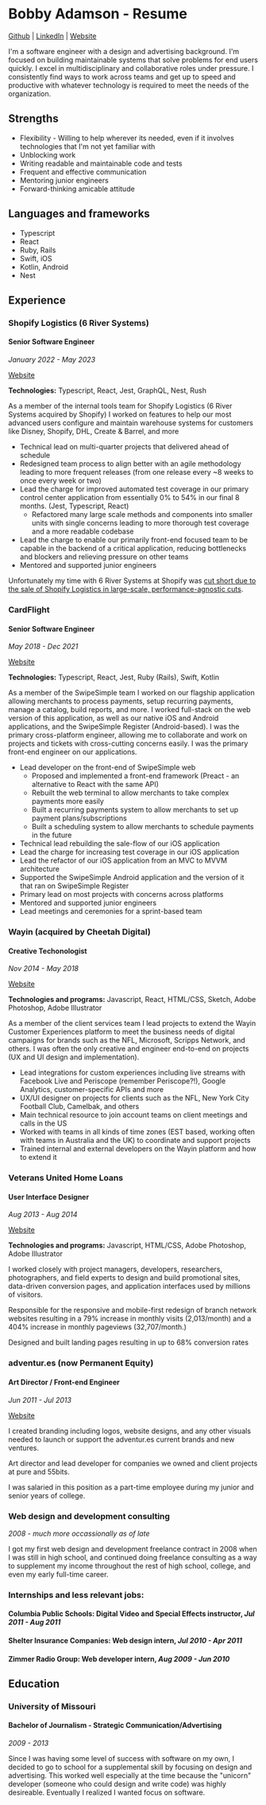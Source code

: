 # Bobby Adamson - Resume

[Github](https://github.com/bobbyadamson)  |  [LinkedIn](https://www.linkedin.com/in/bobbyadamson/) | [Website](http://bobbyadamson.com)

I'm a software engineer with a design and advertising background. I'm focused on building maintainable systems that solve problems for end users quickly. I excel in multidisciplinary and collaborative roles under pressure. I consistently find ways to work across teams and get up to speed and productive with whatever technology is required to meet the needs of the organization.

## Strengths
- Flexibility - Willing to help wherever its needed, even if it involves technologies that I'm not yet familiar with
- Unblocking work
- Writing readable and maintainable code and tests
- Frequent and effective communication
- Mentoring junior engineers
- Forward-thinking amicable attitude

## Languages and frameworks
- Typescript
- React
- Ruby, Rails
- Swift, iOS
- Kotlin, Android
- Nest

## Experience

### Shopify Logistics (6 River Systems)
#### Senior Software Engineer
_January 2022 - May 2023_

[Website](https://6river.com)

**Technologies:**
Typescript, React, Jest, GraphQL, Nest, Rush

As a member of the internal tools team for Shopify Logistics (6 River Systems acquired by Shopify) I worked on features to help our most advanced users configure and maintain warehouse systems for customers like Disney, Shopify, DHL, Create & Barrel, and more

- Technical lead on multi-quarter projects that delivered ahead of schedule
- Redesigned team process to align better with an agile methodology leading to more frequent releases (from one release every ~8 weeks to once every week or two)
- Lead the charge for improved automated test coverage in our primary control center application from essentially 0% to 54% in our final 8 months. (Jest, Typescript, React)
    - Refactored many large scale methods and components into smaller units with single concerns leading to more thorough test coverage and a more readable codebase
- Lead the charge to enable our primarily front-end focused team to be capable in the backend of a critical application, reducing bottlenecks and blockers and relieving pressure on other teams
- Mentored and supported junior engineers

Unfortunately my time with 6 River Systems at Shopify was [cut short due to the sale of Shopify Logistics in large-scale, performance-agnostic cuts](https://news.shopify.com/important-team-and-business-changes).

### CardFlight
#### Senior Software Engineer
_May 2018 - Dec 2021_

[Website](https://www.cardflight.com)

**Technologies:**
Typescript, React, Jest, Ruby (Rails), Swift, Kotlin

As a member of the SwipeSimple team I worked on our flagship application allowing merchants to process payments, setup recurring payments, manage a catalog, build reports, and more. I worked full-stack on the web version of this application, as well as our native iOS and Android applications, and the SwipeSimple Register (Android-based). I was the primary cross-platform engineer, allowing me to collaborate and work on projects and tickets with cross-cutting concerns easily. I was the primary front-end engineer on our applications.

- Lead developer on the front-end of SwipeSimple web
    - Proposed and implemented a front-end framework (Preact - an alternative to React with the same API)
    - Rebuilt the web terminal to allow merchants to take complex payments more easily
    - Built a recurring payments system to allow merchants to set up payment plans/subscriptions
    - Built a scheduling system to allow merchants to schedule payments in the future
- Technical lead rebuilding the sale-flow of our iOS application
- Lead the charge for increasing test coverage in our iOS application
- Lead the refactor of our iOS application from an MVC to MVVM architecture
- Supported the SwipeSimple Android application and the version of it that ran on SwipeSimple Register
- Primary lead on most projects with concerns across platforms
- Mentored and supported junior engineers
- Lead meetings and ceremonies for a sprint-based team

### Wayin (acquired by Cheetah Digital)
#### Creative Techonologist
_Nov 2014 - May 2018_

[Website](https://www.cheetahdigital.com)

**Technologies and programs:**
Javascript, React, HTML/CSS, Sketch, Adobe Photoshop, Adobe Illustrator

As a member of the client services team I lead projects to extend the Wayin Customer Experiences platform to meet the business needs of digital campaigns for brands such as the NFL, Microsoft, Scripps Network, and others. I was often the only creative and engineer end-to-end on projects (UX and UI design and implementation).

- Lead integrations for custom experiences including live streams with Facebook Live and Periscope (remember Periscope?!), Google Analytics, customer-specific APIs and more
- UX/UI designer on projects for clients such as the NFL, New York City Football Club, Camelbak, and others
- Main technical resource to join account teams on client meetings and calls in the US
- Worked with teams in all kinds of time zones (EST based, working often with teams in Australia and the UK) to coordinate and support projects
- Trained internal and external developers on the Wayin platform and how to extend it

### Veterans United Home Loans
#### User Interface Designer
_Aug 2013 - Aug 2014_

[Website](https://vu.com)

**Technologies and programs:**
Javascript, HTML/CSS, Adobe Photoshop, Adobe Illustrator

I worked closely with project managers, developers, researchers, photographers, and field experts to design and build promotional sites, data-driven conversion pages, and application interfaces used by millions of visitors.

Responsible for the responsive and mobile-first redesign of branch network websites resulting in a 79% increase in monthly visits (2,013/month) and a 404% increase in monthly pageviews (32,707/month.)

Designed and built landing pages resulting in up to 68% conversion rates

### adventur.es (now Permanent Equity)
#### Art Director / Front-end Engineer
_Jun 2011 - Jul 2013_

[Website](https://www.permanentequity.com)

I created branding including logos, website designs, and any other visuals needed to launch or support the adventur.es current brands and new ventures.

Art director and lead developer for companies we owned and client projects at pure and 55bits.

I was salaried in this position as a part-time employee during my junior and senior years of college.

### Web design and development consulting
_2008 - much more occassionally as of late_

I got my first web design and development freelance contract in 2008 when I was still in high school, and continued doing freelance consulting as a way to supplement my income throughout the rest of high school, college, and even my early full-time career.

### Internships and less relevant jobs:
#### Columbia Public Schools: Digital Video and Special Effects instructor, _Jul 2011 - Aug 2011_
#### Shelter Insurance Companies: Web design intern, _Jul 2010 - Apr 2011_
#### Zimmer Radio Group:  Web developer intern, _Aug 2009 - Jun 2010_

## Education

### University of Missouri
#### Bachelor of Journalism - Strategic Communication/Advertising
_2009 - 2013_

Since I was having some level of success with software on my own, I decided to go to school for a supplemental skill by focusing on design and advertising. This worked well especially at the time because the "unicorn" developer (someone who could design and write code) was highly desireable. Eventually I realized I wanted focus on software.
